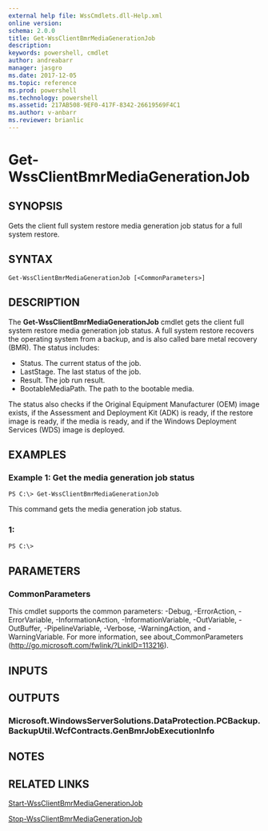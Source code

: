 ```yaml
---
external help file: WssCmdlets.dll-Help.xml
online version: 
schema: 2.0.0
title: Get-WssClientBmrMediaGenerationJob
description: 
keywords: powershell, cmdlet
author: andreabarr
manager: jasgro
ms.date: 2017-12-05
ms.topic: reference
ms.prod: powershell
ms.technology: powershell
ms.assetid: 217AB508-9EF0-417F-8342-26619569F4C1
ms.author: v-anbarr
ms.reviewer: brianlic
---
```


# Get-WssClientBmrMediaGenerationJob

## SYNOPSIS
Gets the client full system restore media generation job status for a full system restore.

## SYNTAX

```
Get-WssClientBmrMediaGenerationJob [<CommonParameters>]
```

## DESCRIPTION
The **Get-WssClientBmrMediaGenerationJob** cmdlet gets the client full system restore media generation job status.
A full system restore recovers the operating system from a backup, and is also called bare metal recovery (BMR).
The status includes: 

- Status.
The current status of the job.
- LastStage.
The last status of the job.
- Result.
The job run result.
- BootableMediaPath.
The path to the bootable media.

The status also checks if the Original Equipment Manufacturer (OEM) image exists, if the Assessment and Deployment Kit (ADK) is ready, if the restore image is ready, if the media is ready, and if the Windows Deployment Services (WDS) image is deployed.

## EXAMPLES

### Example 1: Get the media generation job status
```
PS C:\> Get-WssClientBmrMediaGenerationJob
```

This command gets the media generation job status.

### 1:
```
PS C:\>
```

## PARAMETERS

### CommonParameters
This cmdlet supports the common parameters: -Debug, -ErrorAction, -ErrorVariable, -InformationAction, -InformationVariable, -OutVariable, -OutBuffer, -PipelineVariable, -Verbose, -WarningAction, and -WarningVariable. For more information, see about_CommonParameters (http://go.microsoft.com/fwlink/?LinkID=113216).

## INPUTS

## OUTPUTS

### Microsoft.WindowsServerSolutions.DataProtection.PCBackup.BackupUtil.WcfContracts.GenBmrJobExecutionInfo

## NOTES

## RELATED LINKS

[Start-WssClientBmrMediaGenerationJob](./Start-WssClientBmrMediaGenerationJob.md)

[Stop-WssClientBmrMediaGenerationJob](./Stop-WssClientBmrMediaGenerationJob.md)

